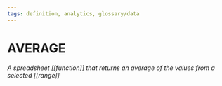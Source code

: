 ```yaml
---
tags: definition, analytics, glossary/data
---
```

#  AVERAGE
*A spreadsheet [[function]] that returns an average of the values from a selected [[range]]*